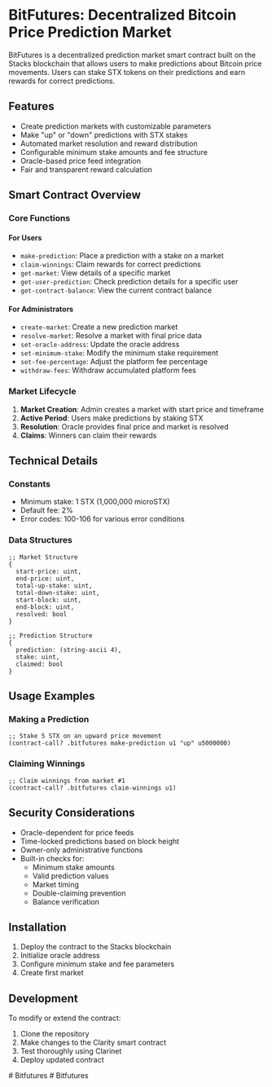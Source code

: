 # BitFutures: Decentralized Bitcoin Price Prediction Market

BitFutures is a decentralized prediction market smart contract built on the Stacks blockchain that allows users to make predictions about Bitcoin price movements. Users can stake STX tokens on their predictions and earn rewards for correct predictions.

## Features

- Create prediction markets with customizable parameters
- Make "up" or "down" predictions with STX stakes
- Automated market resolution and reward distribution
- Configurable minimum stake amounts and fee structure
- Oracle-based price feed integration
- Fair and transparent reward calculation

## Smart Contract Overview

### Core Functions

#### For Users
- `make-prediction`: Place a prediction with a stake on a market
- `claim-winnings`: Claim rewards for correct predictions
- `get-market`: View details of a specific market
- `get-user-prediction`: Check prediction details for a specific user
- `get-contract-balance`: View the current contract balance

#### For Administrators
- `create-market`: Create a new prediction market
- `resolve-market`: Resolve a market with final price data
- `set-oracle-address`: Update the oracle address
- `set-minimum-stake`: Modify the minimum stake requirement
- `set-fee-percentage`: Adjust the platform fee percentage
- `withdraw-fees`: Withdraw accumulated platform fees

### Market Lifecycle

1. **Market Creation**: Admin creates a market with start price and timeframe
2. **Active Period**: Users make predictions by staking STX
3. **Resolution**: Oracle provides final price and market is resolved
4. **Claims**: Winners can claim their rewards

## Technical Details

### Constants
- Minimum stake: 1 STX (1,000,000 microSTX)
- Default fee: 2%
- Error codes: 100-106 for various error conditions

### Data Structures

```clarity
;; Market Structure
{
  start-price: uint,
  end-price: uint,
  total-up-stake: uint,
  total-down-stake: uint,
  start-block: uint,
  end-block: uint,
  resolved: bool
}

;; Prediction Structure
{
  prediction: (string-ascii 4),
  stake: uint,
  claimed: bool
}
```

## Usage Examples

### Making a Prediction

```clarity
;; Stake 5 STX on an upward price movement
(contract-call? .bitfutures make-prediction u1 "up" u5000000)
```

### Claiming Winnings

```clarity
;; Claim winnings from market #1
(contract-call? .bitfutures claim-winnings u1)
```

## Security Considerations

- Oracle-dependent for price feeds
- Time-locked predictions based on block height
- Owner-only administrative functions
- Built-in checks for:
  - Minimum stake amounts
  - Valid prediction values
  - Market timing
  - Double-claiming prevention
  - Balance verification

## Installation

1. Deploy the contract to the Stacks blockchain
2. Initialize oracle address
3. Configure minimum stake and fee parameters
4. Create first market

## Development

To modify or extend the contract:

1. Clone the repository
2. Make changes to the Clarity smart contract
3. Test thoroughly using Clarinet
4. Deploy updated contract

#   B i t f u t u r e s  
 #   B i t f u t u r e s  
 
